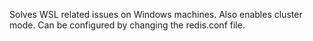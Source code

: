 Solves WSL related issues on Windows machines. Also enables cluster mode. Can be configured by changing the redis.conf file.
